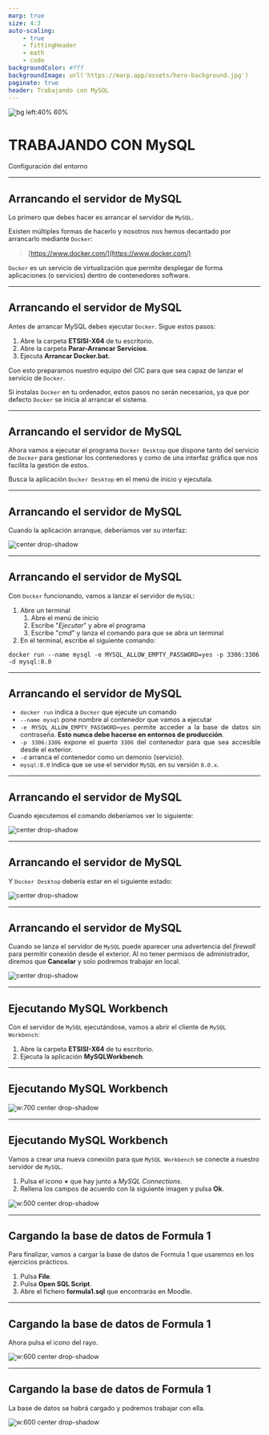 ```yaml
---
marp: true
size: 4:3
auto-scaling: 
    - true
    - fittingHeader
    - math
    - code
backgroundColor: #fff
backgroundImage: url('https://marp.app/assets/hero-background.jpg')
paginate: true
header: Trabajando con MySQL
---
```

<!--
_header: ''
_footer: ![Licencia de Creative Commons](https://i.creativecommons.org/l/by-nc-sa/4.0/88x31.png)<br>Esta obra está bajo una [licencia de Creative Commons Reconocimiento-NoComercial-CompartirIgual 4.0 Internacional](http://creativecommons.org/licenses/by-nc-sa/4.0/). Icono diseñado por Flaticon
-->
<style>
img[alt~="center"] {
  display: block;
  margin: 0 auto;
}
img {
  background-color: transparent!important;
}
li {
  text-align: justify;
}
</style>
![bg left:40% 60%](img/sql/mysql-logo.png)

# TRABAJANDO CON MySQL

Configuración del entorno

---

## Arrancando el servidor de MySQL

Lo primero que debes hacer es arrancar el servidor de `MySQL`.

Existen múltiples formas de hacerlo y nosotros nos hemos decantado por arrancarlo mediante `Docker`:

> [https://www.docker.com/](https://www.docker.com/)

`Docker` es un servicio de virtualización que permite desplegar de forma aplicaciones (o servicios) dentro de contenedores software. 

---

## Arrancando el servidor de MySQL

Antes de arrancar MySQL debes ejecutar `Docker`. Sigue estos pasos:

1. Abre la carpeta **ETSISI-X64** de tu escritorio.
2. Abre la carpeta **Parar-Arrancar Servicios**.
3. Ejecuta **Arrancar Docker.bat**.

Con esto preparamos nuestro equipo del CIC para que sea capaz de lanzar el servicio de `Docker`.

Si instalas `Docker` en tu ordenador, estos pasos no serán necesarios, ya que por defecto `Docker` se inicia al arrancar el sistema.

---

## Arrancando el servidor de MySQL

Ahora vamos a ejecutar el programa `Docker Desktop` que dispone tanto del servicio de `Docker` para gestionar los contenedores y como de una interfaz gráfica que nos facilita la gestión de estos.

Busca la aplicación `Docker Desktop` en el menú de inicio y ejecutala.

---

## Arrancando el servidor de MySQL

Cuando la aplicación arranque, deberíamos ver su interfaz:

![center drop-shadow](img/sql/docker-desktop.png)

---

## Arrancando el servidor de MySQL

Con `Docker` funcionando, vamos a lanzar el servidor de `MySQL`:

1. Abre un terminal
    1. Abre el menú de inicio
    2. Escribe "*Ejecutar*" y abre el programa
    3. Escribe "*cmd*" y lanza el comando para que se abra un terminal
2. En el terminal, escribe el siguiente comando:

```
docker run --name mysql -e MYSQL_ALLOW_EMPTY_PASSWORD=yes -p 3306:3306 -d mysql:8.0
```

---

## Arrancando el servidor de MySQL

- `docker run` indica a `Docker` que ejecute un comando
- `--name mysql` pone nombre al contenedor que vamos a ejecutar
- `-e MYSQL_ALLOW_EMPTY_PASSWORD=yes` permite acceder a la base de datos sin contraseña. **Esto nunca debe hacerse en entornos de producción**.
- `-p 3306:3306` expone el puerto `3306` del contenedor para que sea accesible desde el exterior.
- `-d` arranca el contenedor como un demonio (servicio).
- `mysql:8.0` indica que se use el servidor `MySQL` en su versión `8.0.x`.

---

## Arrancando el servidor de MySQL

Cuando ejecutemos el comando deberíamos ver lo siguiente:

![center drop-shadow](img/sql/docker-run.png)

---

## Arrancando el servidor de MySQL

Y `Docker Desktop` debería estar en el siguiente estado:

![center drop-shadow](img/sql/docker-desktop-mysql.png)

---

<style scoped>
p { font-size: 0.8rem }
</style>

## Arrancando el servidor de MySQL

Cuando se lanza el servidor de `MySQL` puede aparecer una advertencia del *firewall* para permitir conexión desde el exterior. Al no tener permisos de administrador, diremos que **Cancelar** y solo podremos trabajar en local.

![center drop-shadow](img/sql/firewall.png)

---

## Ejecutando MySQL Workbench

Con el servidor de `MySQL` ejecutándose, vamos a abrir el cliente de `MySQL Workbench`:

1. Abre la carpeta **ETSISI-X64** de tu escritorio.
2. Ejecuta la aplicación **MySQLWorkbench**.

---

## Ejecutando MySQL Workbench

![w:700 center drop-shadow](img/sql/mysql-workbench.png)

---

<style scoped>
p { font-size: 0.8rem }
li { font-size: 0.8rem }
</style>

## Ejecutando MySQL Workbench

Vamos a crear una nueva conexión para que `MySQL Workbench` se conecte a nuestro servidor de `MySQL`.

1. Pulsa el icono **+** que hay junto a *MySQL Connections*.
2. Rellena los campos de acuerdo con la siguiente imagen y pulsa **Ok**.

![w:500 center drop-shadow](img/sql/nueva-conexion.png)

---

## Cargando la base de datos de Formula 1

Para finalizar, vamos a cargar la base de datos de Formula 1 que usaremos en los ejercicios prácticos.

1. Pulsa **File**.
2. Pulsa **Open SQL Script**.
3. Abre el fichero **formula1.sql** que encontrarás en Moodle.

---

## Cargando la base de datos de Formula 1

Ahora pulsa el icono del rayo.

![w:600 center drop-shadow](img/sql/carga-formula1.png)

---

## Cargando la base de datos de Formula 1

La base de datos se habrá cargado y podremos trabajar con ella.

![w:600 center drop-shadow](img/sql/funcionando.png)
